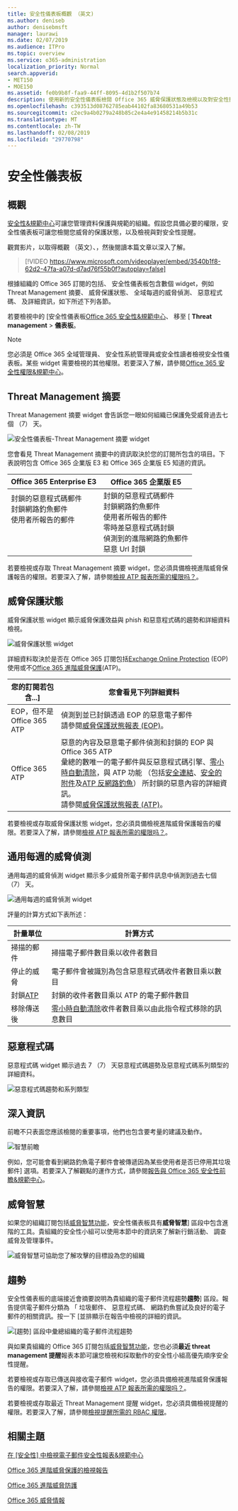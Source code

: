 ```yaml
---
title: 安全性儀表板概觀 （英文)
ms.author: deniseb
author: denisebmsft
manager: laurawi
ms.date: 02/07/2019
ms.audience: ITPro
ms.topic: overview
ms.service: o365-administration
localization_priority: Normal
search.appverid:
- MET150
- MOE150
ms.assetid: fe0b9b8f-faa9-44ff-8095-4d1b2f507b74
description: 使用新的安全性儀表板檢閱 Office 365 威脅保護狀態及檢視以及對安全性提醒。
ms.openlocfilehash: c393513d08762785eab44102fa83680531a49b53
ms.sourcegitcommit: c2ec9a4b0279a248b85c2e4a4e91458214b5b31c
ms.translationtype: MT
ms.contentlocale: zh-TW
ms.lasthandoff: 02/08/2019
ms.locfileid: "29770798"
---
```

# <a name="security-dashboard"></a>安全性儀表板

## <a name="overview"></a>概觀

[安全性&amp;規範中心](go-to-the-securitycompliance-center.md)可讓您管理資料保護與規範的組織。假設您具備必要的權限，安全性儀表板可讓您檢閱您威脅的保護狀態，以及檢視與對安全性提醒。 
  
觀賞影片，以取得概觀 （英文）、，然後閱讀本篇文章以深入了解。
  
> [!VIDEO https://www.microsoft.com/videoplayer/embed/3540b1f8-62d2-47fa-a07d-d7ad76f55b0f?autoplay=false]
  
根據組織的 Office 365 訂閱的包括、 安全性儀表板包含數個 widget，例如 Threat Management 摘要、 威脅保護狀態、 全域每週的威脅偵測、 惡意程式碼、 及詳細資訊，如下所述下列各節。
  
若要檢視中的 [安全性儀表板[Office 365 安全性&amp;規範中心](go-to-the-securitycompliance-center.md)、 移至 [ **Threat management** \> **儀表板**。
  
> [!NOTE]
> 您必須是 Office 365 全域管理員、 安全性系統管理員或安全性讀者檢視安全性儀表板。某些 widget 需要檢視的其他權限。若要深入了解，請參閱[Office 365 安全性權限&amp;規範中心](permissions-in-the-security-and-compliance-center.md)。 
  
## <a name="threat-management-summary"></a>Threat Management 摘要

Threat Management 摘要 widget 會告訴您一眼如何組織已保護免受威脅過去七個 （7） 天。

![安全性儀表板-Threat Management 摘要 widget](media/SecDash-ThreatMgmtSummary.png)

您會看見 Threat Management 摘要中的資訊取決於您的訂閱所包含的項目。下表說明包含 Office 365 企業版 E3 和 Office 365 企業版 E5 知道的資訊。


|Office 365 Enterprise E3  |Office 365 企業版 E5  |
|---------|---------|
|封鎖的惡意程式碼郵件<br/>封鎖網路釣魚郵件<br>使用者所報告的郵件<br><br><br><br> |封鎖的惡意程式碼郵件<br>封鎖網路釣魚郵件<br>使用者所報告的郵件<br>零時差惡意程式碼封鎖<br>偵測到的進階網路釣魚郵件<br>惡意 Url 封鎖 |

若要檢視或存取 Threat Management 摘要 widget，您必須具備檢視進階威脅保護報告的權限。若要深入了解，請參閱[檢視 ATP 報表所需的權限吗？](view-reports-for-atp.md#what-permissions-are-needed-to-view-the-atp-reports)。 

## <a name="threat-protection-status"></a>威脅保護狀態

威脅保護狀態 widget 顯示威脅保護效益與 phish 和惡意程式碼的趨勢和詳細資料檢視。 

![威脅保護狀態 widget](media/tpswidget.png)

詳細資料取決於是否在 Office 365 訂閱包括[Exchange Online Protection](eop/exchange-online-protection-eop.md) (EOP) 使用或不[Office 365 進階威脅保護](office-365-atp.md)(ATP)。


|您的訂閱若包含...] |您會看見下列詳細資料 |
|---------|---------|
|EOP，但不是 Office 365 ATP     |偵測到並已封鎖透過 EOP 的惡意電子郵件<br> 請參閱[威脅保護狀態報表 (EOP)](view-email-security-reports.md#threat-protection-status-report)。| |
|Office 365 ATP |惡意的內容及惡意電子郵件偵測和封鎖的 EOP 與 Office 365 ATP<br>彙總的數唯一的電子郵件與反惡意程式碼引擎、[零小時自動清除](zero-hour-auto-purge.md)，與 ATP 功能 （包括[安全連結](atp-safe-links.md)、[安全的附件](atp-safe-attachments.md)及[ATP 反網路釣魚](atp-anti-phishing.md)） 所封鎖的惡意內容的詳細資訊。<br>請參閱[威脅保護狀態報表 (ATP)](view-reports-for-atp.md#threat-protection-status-report)。 | 

若要檢視或存取威脅保護狀態 widget，您必須具備檢視進階威脅保護報告的權限。若要深入了解，請參閱[檢視 ATP 報表所需的權限吗？](view-reports-for-atp.md#what-permissions-are-needed-to-view-the-atp-reports)。 

## <a name="global-weekly-threat-detections"></a>通用每週的威脅偵測
 
通用每週的威脅偵測 widget 顯示多少威脅所電子郵件訊息中偵測到過去七個 （7） 天。

![通用每週的威脅偵測 widget](media/globalweeklythreatdetections.png)

評量的計算方式如下表所述：

|計量單位  |計算方式  |
|---------|---------|
|掃描的郵件 |掃描電子郵件數目乘以收件者數目 |
|停止的威脅  |電子郵件會被識別為包含惡意程式碼收件者數目乘以數目 |
|封鎖[ATP](office-365-atp.md) |封鎖的收件者數目乘以 ATP 的電子郵件數目 |
|移除傳送後 |[零小時自動清除](zero-hour-auto-purge.md)收件者數目乘以由此指令程式移除的訊息數目 |

## <a name="malware"></a>惡意程式碼

惡意程式碼 widget 顯示過去 7 （7） 天惡意程式碼趨勢及惡意程式碼系列類型的詳細資料。

![惡意程式碼趨勢和系列類型](media/malwarewidgetatpe5.png)
 
## <a name="insights"></a>深入資訊

前瞻不只表面您應該檢閱的重要事項，他們也包含要考量的建議及動作。 

![智慧前瞻](media/smartinsights.png)

例如，您可能會看到網路釣魚電子郵件會被傳遞因為某些使用者是否已停用其垃圾郵件] 選項。若要深入了解觀點的運作方式，請參閱[報告與 Office 365 安全性前瞻&amp;規範中心](reports-and-insights-in-security-and-compliance.md)。
  
## <a name="threat-intelligence"></a>威脅智慧

如果您的組織訂閱包括[威脅智慧功能](office-365-ti.md)，安全性儀表板具有**威脅智慧**] 區段中包含進階的工具。貴組織的安全性小組可以使用本節中的資訊來了解新行銷活動、 調查威脅及管理事件。 
  
![威脅智慧可協助您了解攻擊的目標設為您的組織](media/threatintelwidget.png)
  
  
## <a name="trends"></a>趨勢

安全性儀表板的底端接近會摘要說明為貴組織的電子郵件流程趨勢**趨勢**] 區段。報告提供電子郵件分類為 「 垃圾郵件、 惡意程式碼、 網路釣魚嘗試及良好的電子郵件的相關資訊。按一下 [並排顯示在報告中檢視的詳細的資訊。 
  
![[趨勢] 區段中彙總組織的電子郵件流程趨勢](media/trends.png)
  
與如果貴組織的 Office 365 訂閱包括[威脅智慧功能](office-365-ti.md)，您也必須**最近 threat management 提醒**報表本節可讓您檢視和採取動作的安全性小組高優先順序安全性提醒。 

若要檢視或存取已傳送與接收電子郵件 widget，您必須具備檢視進階威脅保護報告的權限。若要深入了解，請參閱[檢視 ATP 報表所需的權限吗？](view-reports-for-atp.md#what-permissions-are-needed-to-view-the-atp-reports)。 

若要檢視或存取最近 Threat Management 提醒 widget，您必須具備檢視提醒的權限。若要深入了解，請參閱[檢視提醒所需的 RBAC 權限](alert-policies.md#rbac-permissions-required-to-view-alerts)。
  
## <a name="related-topics"></a>相關主題

[在 [安全性] 中檢視電子郵件安全性報表&amp;規範中心](view-email-security-reports.md)
  
[Office 365 進階威脅保護的檢視報告](view-reports-for-atp.md)
  
[Office 365 進階威脅防護](office-365-atp.md)
  
[Office 365 威脅情報](office-365-ti.md)
  

